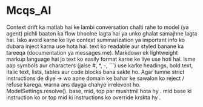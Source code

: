 # Mcqs_AI 
Context drift ka matlab hai ke lambi conversation chalti rahe to model (ya agent) pichli baaton ka flow bhoolne lagta hai ya unko ghalat samajhne lagta hai. Isko avoid karne ke liye context summarization ya important info ko dubara inject karna use hota hai.
text ko readable aur styled banane ka tareeqa (documentation ya messages me).
Markdown ek lightweight markup language hai jo text ko easily format karne ke liye use hoti hai. Isme aap symbols aur characters (jaise #, *, -, ```) use karke headings, bold text, italic text, lists, tables aur code blocks bana sakte ho.
Agar tumne strict instructions de diye → wo apne domain ke bahar ke sawalon ko reject / refuse karega. warna ans dayga chahye irrelevent ho.
ModelSettings.resolve(). base, mid, top par mushtmil hota hy . mid base ki instruction ko or top mid ki instructions ko override krskta hy .

